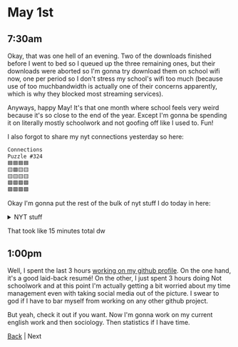 # May 1st

## 7:30am
Okay, that was one hell of an evening. Two of the downloads finished before I went to bed so I queued up the three remaining ones, but their downloads were aborted so I'm gonna try download them on school wifi now, one per period so I don't stress my school's wifi too much (because use of too muchbandwidth is actually one of their concerns apparently, which is why they blocked most streaming services).

Anyways, happy May! It's that one month where school feels very weird because it's so close to the end of the year. Except I'm gonna be spending it on literally mostly schoolwork and not goofing off like I used to. Fun!

I also forgot to share my nyt connections yesterday so here:

```txt
Connections
Puzzle #324
🟦🟦🟦🟦
🟨🟪🟨🟨
🟨🟨🟨🟨
🟩🟩🟩🟩
🟪🟪🟪🟪
```

Okay I'm gonna put the rest of the bulk of nyt stuff I do today in here:

<details>
<summary>NYT stuff</summary>

```txt
Mini in 2:24
```

```txt
Wordle 1,047 3/6*
🟨⬛🟨🟨⬛
🟩🟨🟨⬛🟩
🟩🟩🟩🟩🟩
```

```txt
Connections 
Puzzle #325
🟦🟦🟦🟦
🟩🟩🟩🟩
🟨🟨🟨🟨
🟪🟪🟪🟪
```

```txt
Strands #59
“A token of our appreciation”
🔵🔵🔵🔵
🔵🟡🔵
```

</details>

That took like 15 minutes total dw

## 1:00pm
Well, I spent the last 3 hours [working on my github profile](https://github.com/SpiritAxolotl/SpiritAxolotl/tree/fd39964720d9569b9153e03577ffeae57030a370). On the one hand, it's a good laid-back resumé! On the other, I just spent 3 hours doing Not schoolwork and at this point I'm actually getting a bit worried about my time management even with taking social media out of the picture. I swear to god if I have to bar myself from working on any other github project.

But yeah, check it out if you want. Now I'm gonna work on my current english work and then sociology. Then statistics if I have time.

[Back](./../april/30.md) | Next
